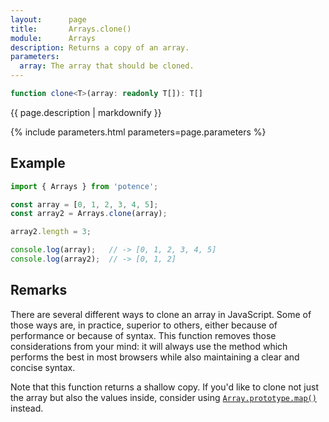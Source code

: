 ```yaml
---
layout:      page
title:       Arrays.clone()
module:      Arrays
description: Returns a copy of an array.
parameters:
  array: The array that should be cloned.
---
```

```ts
function clone<T>(array: readonly T[]): T[]
```

<p class="description">{{ page.description | markdownify }}</p>
{% include parameters.html parameters=page.parameters %}

## Example

```ts
import { Arrays } from 'potence';

const array = [0, 1, 2, 3, 4, 5];
const array2 = Arrays.clone(array);

array2.length = 3;

console.log(array);   // -> [0, 1, 2, 3, 4, 5]
console.log(array2);  // -> [0, 1, 2]
```

## Remarks

There are several different ways to clone an array in JavaScript. Some of those ways are, in practice, superior
to others, either because of performance or because of syntax. This function removes those considerations from
your mind: it will always use the method which performs the best in most browsers while also maintaining a clear
and concise syntax.

Note that this function returns a shallow copy. If you'd like to clone not just the array but also the values
inside, consider using [`Array.prototype.map()`](https://developer.mozilla.org/en-US/docs/Web/JavaScript/Reference/Global_Objects/Array/map) instead.
